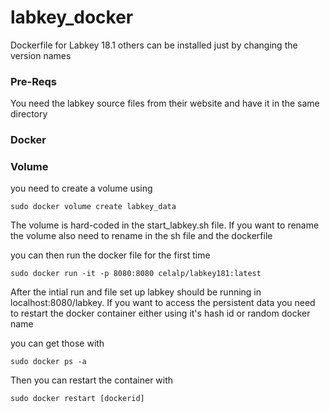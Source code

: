 # labkey_docker
Dockerfile for Labkey 18.1 others can be installed just by changing the version names

### Pre-Reqs
You need the labkey source files from their website and have it in the same directory

### Docker

### Volume
you need to create a volume using 
```
sudo docker volume create labkey_data
```
The volume is hard-coded in the start_labkey.sh file. If you want to rename the volume also need to rename in the sh file and the dockerfile

you can then run the docker file for the first time

```
sudo docker run -it -p 8080:8080 celalp/labkey181:latest
```

After the intial run and file set up labkey should be running in localhost:8080/labkey. 
If you want to access the persistent data you need to restart the docker container either using it's hash id or random docker name

you can get those with 
```
sudo docker ps -a
```
Then you can restart the container with 
```
sudo docker restart [dockerid]
```
